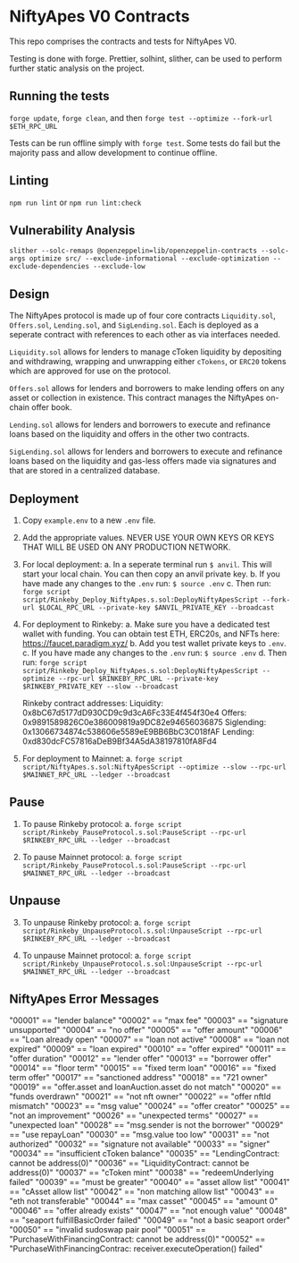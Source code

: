 # NiftyApes V0 Contracts

This repo comprises the contracts and tests for NiftyApes V0.

Testing is done with forge. Prettier, solhint, slither, can be used to perform further static analysis on the project.

## Running the tests

`forge update`, `forge clean`, and then `forge test --optimize --fork-url $ETH_RPC_URL`

Tests can be run offline simply with `forge test`. Some tests do fail but the majority pass and allow development to continue offline.

## Linting

`npm run lint` or `npm run lint:check`

## Vulnerability Analysis

`slither --solc-remaps @openzeppelin=lib/openzeppelin-contracts --solc-args optimize src/ --exclude-informational --exclude-optimization --exclude-dependencies --exclude-low`

## Design

The NiftyApes protocol is made up of four core contracts `Liquidity.sol`, `Offers.sol`, `Lending.sol`, and `SigLending.sol`. Each is deployed as a seperate contract with references to each other as via interfaces needed.

`Liquidity.sol` allows for lenders to manage cToken liquidity by depositing and withdrawing, wrapping and unwrapping either `cTokens`, or `ERC20` tokens which are approved for use on the protocol.

`Offers.sol` allows for lenders and borrowers to make lending offers on any asset or collection in existence. This contract manages the NiftyApes on-chain offer book.

`Lending.sol` allows for lenders and borrowers to execute and refinance loans based on the liquidity and offers in the other two contracts.

`SigLending.sol` allows for lenders and borrowers to execute and refinance loans based on the liquidity and gas-less offers made via signatures and that are stored in a centralized database.

## Deployment

1. Copy `example.env` to a new `.env` file.

2. Add the appropriate values. NEVER USE YOUR OWN KEYS OR KEYS THAT WILL BE USED ON ANY PRODUCTION NETWORK.

3. For local deployment:
   a. In a seperate terminal run `$ anvil`. This will start your local chain. You can then copy an anvil private key.
   b. If you have made any changes to the `.env` run: `$ source .env`
   c. Then run:
   `forge script script/Rinkeby_Deploy_NiftyApes.s.sol:DeployNiftyApesScript --fork-url $LOCAL_RPC_URL --private-key $ANVIL_PRIVATE_KEY --broadcast`

4. For deployment to Rinkeby:
   a. Make sure you have a dedicated test wallet with funding. You can obtain test ETH, ERC20s, and NFTs here: https://faucet.paradigm.xyz/
   b. Add you test wallet private keys to `.env`.
   c. If you have made any changes to the `.env` run: `$ source .env`
   d. Then run:
   `forge script script/Rinkeby_Deploy_NiftyApes.s.sol:DeployNiftyApesScript --optimize --rpc-url $RINKEBY_RPC_URL --private-key $RINKEBY_PRIVATE_KEY --slow --broadcast`

   Rinkeby contract addresses:
   Liquidity: 0x8bC67d5177dD930CD9c9d3cA6Fc33E4f454f30e4
   Offers: 0x9891589826C0e386009819a9DC82e94656036875
   Siglending: 0x13066734874c538606e5589eE9BB6BbC3C018fAF
   Lending: 0xd830dcFC57816aDeB9Bf34A5dA38197810fA8Fd4

5. For deployment to Mainnet:
   a. `forge script script/NiftyApes.s.sol:NiftyApesScript --optimize --slow --rpc-url $MAINNET_RPC_URL --ledger --broadcast`

## Pause

1. To pause Rinkeby protocol:
   a. `forge script script/Rinkeby_PauseProtocol.s.sol:PauseScript --rpc-url $RINKEBY_RPC_URL --ledger --broadcast`

2. To pause Mainnet protocol:
   a. `forge script script/Rinkeby_PauseProtocol.s.sol:PauseScript --rpc-url $MAINNET_RPC_URL --ledger --broadcast`

## Unpause

3. To unpause Rinkeby protocol:
   a. `forge script script/Rinkeby_UnpauseProtocol.s.sol:UnpauseScript --rpc-url $RINKEBY_RPC_URL --ledger --broadcast`

4. To unpause Mainnet protocol:
   a. `forge script script/Rinkeby_UnpauseProtocol.s.sol:UnpauseScript --rpc-url $MAINNET_RPC_URL --ledger --broadcast`

## NiftyApes Error Messages

"00001" == "lender balance"
"00002" == "max fee"
"00003" == "signature unsupported"
"00004" == "no offer"
"00005" == "offer amount"
"00006" == "Loan already open"
"00007" == "loan not active"
"00008" == "loan not expired"
"00009" == "loan expired"
"00010" == "offer expired"
"00011" == "offer duration"
"00012" == "lender offer"
"00013" == "borrower offer"
"00014" == "floor term"
"00015" == "fixed term loan"
"00016" == "fixed term offer"
"00017" == "sanctioned address"
"00018" == "721 owner"
"00019" == "offer.asset and loanAuction.asset do not match"
"00020" == "funds overdrawn"
"00021" == "not nft owner"
"00022" == "offer nftId mismatch"
"00023" == "msg value"
"00024" == "offer creator"
"00025" == "not an improvement"
"00026" == "unexpected terms"
"00027" == "unexpected loan"
"00028" == "msg.sender is not the borrower"
"00029" == "use repayLoan"
"00030" == "msg.value too low"
"00031" == "not authorized"
"00032" == "signature not available"
"00033" == "signer"
"00034" == "insufficient cToken balance"
"00035" == "LendingContract: cannot be address(0)"
"00036" == "LiquidityContract: cannot be address(0)"
"00037" == "cToken mint"
"00038" == "redeemUnderlying failed"
"00039" == "must be greater"
"00040" == "asset allow list"
"00041" == "cAsset allow list"
"00042" == "non matching allow list"
"00043" == "eth not transferable"
"00044" == "max casset"
"00045" == "amount 0"
"00046" == "offer already exists"
"00047" == "not enough value"
"00048" == "seaport fulfillBasicOrder failed"
"00049" == "not a basic seaport order"
"00050" == "invalid sudoswap pair pool"
"00051" == "PurchaseWithFinancingContract: cannot be address(0)"
"00052" == "PurchaseWithFinancingContrac: receiver.executeOperation() failed"
